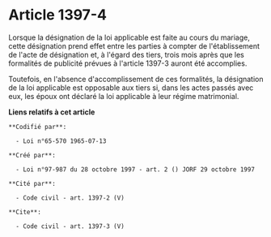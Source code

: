 # Article 1397-4

Lorsque la désignation de la loi applicable est faite au cours du mariage, cette désignation prend effet entre les parties à
compter de l'établissement de l'acte de désignation et, à l'égard des tiers, trois mois après que les formalités de publicité
prévues à l'article 1397-3 auront été accomplies. 

Toutefois, en l'absence d'accomplissement de ces formalités, la désignation de la loi applicable est opposable aux tiers si,
dans les actes passés avec eux, les époux ont déclaré la loi applicable à leur régime matrimonial.

**Liens relatifs à cet article**

	**Codifié par**:

	  - Loi n°65-570 1965-07-13

	**Créé par**:

	  - Loi n°97-987 du 28 octobre 1997 - art. 2 () JORF 29 octobre 1997

	**Cité par**:

	  - Code civil - art. 1397-2 (V)

	**Cite**:

	  - Code civil - art. 1397-3 (V)
